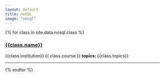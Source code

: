 ```yaml
---
layout: default
title: noSQL
image: "nosql"
---
```




{% for class in site.data.nosql.class %}

<h3>  <a href="{{ class.url }}" target="_blank">{{class.name}} <i class="fa fa-external-link" aria-hidden="true"></i></a></h3>     
<i class="fa fa-location-arrow"></i> {{class.institution}}    
<i class="fa fa-calendar"></i> {{ class.course }}   
<strong> topics: </strong> {{class.topics}} 

---

{% endfor %}